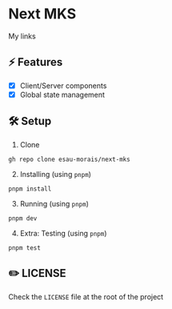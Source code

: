 # Next MKS
My links

## ⚡ Features

- [X] Client/Server components 
- [X] Global state management

## 🛠️ Setup

1. Clone

```
gh repo clone esau-morais/next-mks
```

2. Installing (using `pnpm`)

```
pnpm install 
```

3. Running (using `pnpm`)

```
pnpm dev
```

4. Extra: Testing (using `pnpm`)

```
pnpm test
```

## ✏️ LICENSE

Check the `LICENSE` file at the root of the project
